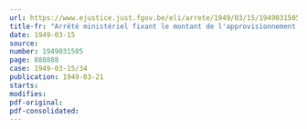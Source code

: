 ```yaml
---
url: https://www.ejustice.just.fgov.be/eli/arrete/1949/03/15/1949031505/justel
title-fr: "Arrêté ministériel fixant le montant de l'approvisionnement spécial en riz assuré aux consommateurs pour le mois d'avril 1949"
date: 1949-03-15
source:
number: 1949031505
page: 888888
case: 1949-03-15/34
publication: 1949-03-21
starts:
modifies:
pdf-original:
pdf-consolidated:
---
```


